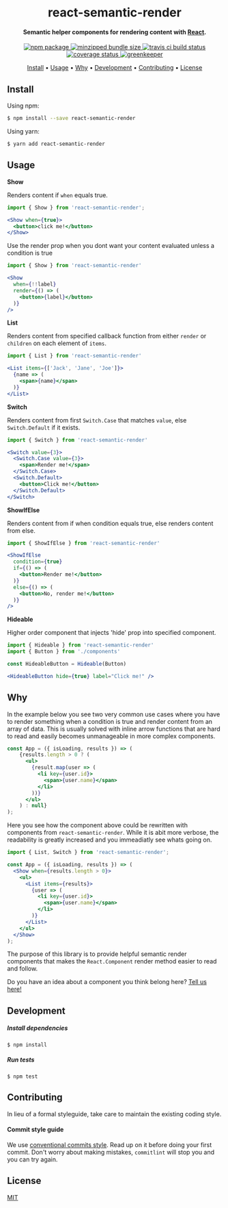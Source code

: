 <h1 align="center">react-semantic-render</h1>

<h4 align="center">Semantic helper components for rendering content with <a href="https://reactjs.org/" target="_blank">React</a>.</h4>

<p align="center">
  <a href="https://www.npmjs.com/package/react-semantic-render">
    <img src="https://badgen.net/npm/v/react-semantic-render" alt="npm package" />
  </a>
  <a href="https://bundlephobia.com/result?p=react-semantic-render">
    <img src="https://badgen.net/bundlephobia/minzip/react-semantic-render" alt="minzipped bundle size" />
  </a>
  <a href="https://travis-ci.com/csvenke/react-semantic-render">
    <img src="https://badgen.net/travis/csvenke/react-semantic-render" alt="travis ci build status" />
  </a>
  <a href='https://coveralls.io/github/csvenke/react-semantic-render?branch=master'>
    <img src='https://badgen.net/coveralls/c/github/csvenke/react-semantic-render' alt='coverage status' />
  </a>
  <a href="https://greenkeeper.io/">
    <img src="https://badges.greenkeeper.io/csvenke/react-semantic-render.svg" alt="greenkeeper" />
  </a>
</p>

<p align="center">
  <a href="#install">Install</a> •
  <a href="#usage">Usage</a> •
  <a href="#why">Why</a> •
  <a href="#development">Development</a> •
  <a href="#contributing">Contributing</a> •
  <a href="#license">License</a>
</p>

## Install

Using npm:

```bash
$ npm install --save react-semantic-render
```

Using yarn:

```bash
$ yarn add react-semantic-render
```

## Usage

**Show**

Renders content if `when` equals true.

```jsx
import { Show } from 'react-semantic-render';

<Show when={true}>
  <button>click me!</button>
</Show>
```
Use the render prop when you dont want your content evaluated unless a condition is true

```jsx
import { Show } from 'react-semantic-render'

<Show 
  when={!!label}
  render={() => (
    <button>{label}</button>
  )}
/>
```

**List**

Renders content from specified callback function from either `render` or `children` on each element of `items`.

```jsx
import { List } from 'react-semantic-render'

<List items={['Jack', 'Jane', 'Joe']}>
  {name => (
    <span>{name}</span>
  )}
</List>
```

**Switch**

Renders content from first `Switch.Case` that matches `value`, else `Switch.Default` if it exists.

```jsx
import { Switch } from 'react-semantic-render'

<Switch value={3}>
  <Switch.Case value={3}>
    <span>Render me!</span>
  </Switch.Case>
  <Switch.Default>
    <button>Click me!</button>
  </Switch.Default>
</Switch>
```

**ShowIfElse**

Renders content from if when condition equals true, else renders content from else.

```jsx
import { ShowIfElse } from 'react-semantic-render'

<ShowIfElse
  condition={true}
  if={() => (
    <button>Render me!</button>
  )}
  else={() => (
    <button>No, render me!</button>
  )}
/>
```

**Hideable**

Higher order component that injects 'hide' prop into specified component.

```jsx
import { Hideable } from 'react-semantic-render'
import { Button } from './components'

const HideableButton = Hideable(Button)

<HideableButton hide={true} label="Click me!" />
```

## Why

In the example below you see two very common use cases where you have to render something when a condition is true and render content from an array of data.
This is usually solved with inline arrow functions that are hard to read and easily becomes unmanageable in more complex components.

```jsx
const App = ({ isLoading, results }) => (
    {results.length > 0 ? (
      <ul>
        {result.map(user => (
          <li key={user.id}>
            <span>{user.name}</span>
          </li>
        ))}
      </ul>
    ) : null}
);
```

Here you see how the component above could be rewritten with components from `react-semantic-render`.
While it is abit more verbose, the readability is greatly increased and you immeadiatly see whats going on.

```jsx
import { List, Switch } from 'react-semantic-render';

const App = ({ isLoading, results }) => (
  <Show when={results.length > 0}>
    <ul>
      <List items={results}>
        {user => (
          <li key={user.id}>
            <span>{user.name}</span>
          </li>
        )}
      </List>
    </ul>
  </Show>
);
```

The purpose of this library is to provide helpful semantic render components that makes the `React.Component` render method easier to read and follow.

Do you have an idea about a component you think belong here? [Tell us here!](https://github.com/csvenke/react-semantic-render/issues/new)

## Development

##### Install dependencies

```
$ npm install
```

##### Run tests

```
$ npm test
```

## Contributing

In lieu of a formal styleguide, take care to maintain the existing coding style.

#### Commit style guide

We use [conventional commits style](https://conventionalcommits.org/).
Read up on it before doing your first commit.
Don't worry about making mistakes, `commitlint` will stop you and you can try again.

## License

[MIT](https://github.com/csvenke/react-semantic-render/blob/master/LICENSE)
